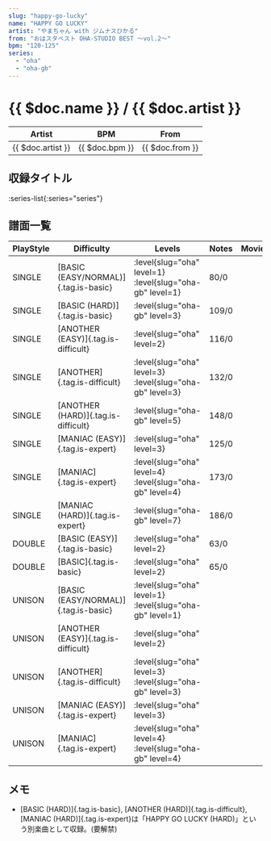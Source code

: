 ```yaml
---
slug: "happy-go-lucky"
name: "HAPPY GO LUCKY"
artist: "やまちゃん with ジムナスひかる"
from: "おはスタベスト OHA-STUDIO BEST ～vol.2～"
bpm: "120-125"
series:
  - "oha"
  - "oha-gb"
---
```


# {{ $doc.name }} / {{ $doc.artist }}

|Artist|BPM|From|
|------|---|----|
|{{ $doc.artist }}|{{ $doc.bpm }}|{{ $doc.from }}|

## 収録タイトル

:series-list{:series="series"}

## 譜面一覧

|PlayStyle|Difficulty|Levels|Notes|Movie|
|---------|----------|------|-----|-----|
|SINGLE|[BASIC (EASY/NORMAL)]{.tag.is-basic}|:level{slug="oha" level=1} :level{slug="oha-gb" level=1}|80/0||
|SINGLE|[BASIC (HARD)]{.tag.is-basic}|:level{slug="oha-gb" level=3}|109/0||
|SINGLE|[ANOTHER (EASY)]{.tag.is-difficult}|:level{slug="oha" level=2}|116/0||
|SINGLE|[ANOTHER]{.tag.is-difficult}|:level{slug="oha" level=3} :level{slug="oha-gb" level=3}|132/0||
|SINGLE|[ANOTHER (HARD)]{.tag.is-difficult}|:level{slug="oha-gb" level=5}|148/0||
|SINGLE|[MANIAC (EASY)]{.tag.is-expert}|:level{slug="oha" level=3}|125/0||
|SINGLE|[MANIAC]{.tag.is-expert}|:level{slug="oha" level=4} :level{slug="oha-gb" level=4}|173/0||
|SINGLE|[MANIAC (HARD)]{.tag.is-expert}|:level{slug="oha-gb" level=7}|186/0||
|DOUBLE|[BASIC (EASY)]{.tag.is-basic}|:level{slug="oha" level=2}|63/0||
|DOUBLE|[BASIC]{.tag.is-basic}|:level{slug="oha" level=2}|65/0||
|UNISON|[BASIC (EASY/NORMAL)]{.tag.is-basic}|:level{slug="oha" level=1} :level{slug="oha-gb" level=1}|||
|UNISON|[ANOTHER (EASY)]{.tag.is-difficult}|:level{slug="oha" level=2}|||
|UNISON|[ANOTHER]{.tag.is-difficult}|:level{slug="oha" level=3} :level{slug="oha-gb" level=3}|||
|UNISON|[MANIAC (EASY)]{.tag.is-expert}|:level{slug="oha" level=3}|||
|UNISON|[MANIAC]{.tag.is-expert}|:level{slug="oha" level=4} :level{slug="oha-gb" level=4}|||

## メモ

- [BASIC (HARD)]{.tag.is-basic}, [ANOTHER (HARD)]{.tag.is-difficult}, [MANIAC (HARD)]{.tag.is-expert}は「HAPPY GO LUCKY (HARD)」という別楽曲として収録。(要解禁)
